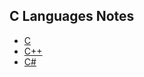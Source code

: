
## C Languages Notes

- [C](https://github.com/stepanenko/c-cpp-info/tree/master/C)
- [C++](https://github.com/stepanenko/c-cpp-info/tree/master/C++)
- [C#](https://github.com/stepanenko/c-cpp-info/tree/master/C%23#README.md)
